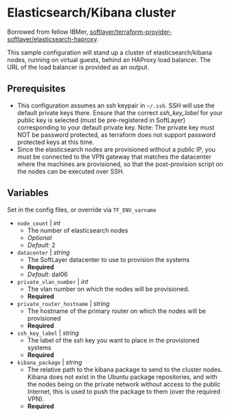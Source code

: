 # Elasticsearch/Kibana cluster

Borrowed from fellow IBMer, [softlayer/terraform-provider-softlayer/elasticsearch-haproxy](https://github.com/softlayer/terraform-provider-softlayer/tree/master/cookbooks/elasticsearch-haproxy).

This sample configuration will stand up a cluster of elasticsearch/kibana nodes, running on virtual guests, behind an HAProxy load balancer. The URL of the load balancer is provided as an output.

## Prerequisites

* This configuration assumes an ssh keypair in `~/.ssh`. SSH will use the default private keys there. Ensure that the correct *ssh_key_label* for your public key is selected (must be pre-registered in SoftLayer) corresponding to your default private key. Note: The private key must NOT be password protected, as terraform does not support password protected keys at this time.
* Since the elasticsearch nodes are provisioned without a public IP, you must be connected to the VPN gateway that matches the datacenter where the machines are provisioned, so that the post-provision script on the nodes can be executed over SSH.

## Variables

Set in the config files, or override via `TF_ENV_varname`

* `node_count` | *int*
    * The number of elasticsearch nodes
    * *Optional*
    * *Default*: 2
* `datacenter` | *string*
    * The SoftLayer datacenter to use to provision the systems
    * **Required**
    * *Default*: dal06
* `private_vlan_number` | *int*
    * The vlan number on which the nodes will be provisioned.
    * **Required**
* `private_router_hostname` | *string*
    * The hostname of the primary router on which the nodes will be provisioned
    * **Required**
* `ssh_key_label` | *string*
    * The label of the ssh key you want to place in the provisioned systems
    * **Required**
* `kibana_package` | *string*
    * The relative path to the kibana package to send to the cluster nodes. Kibana does not exist in the Ubuntu package repositories, and with the nodes being on the private network without access to the public Internet, this is used to push the package to them (over the required VPN).
    * **Required**
